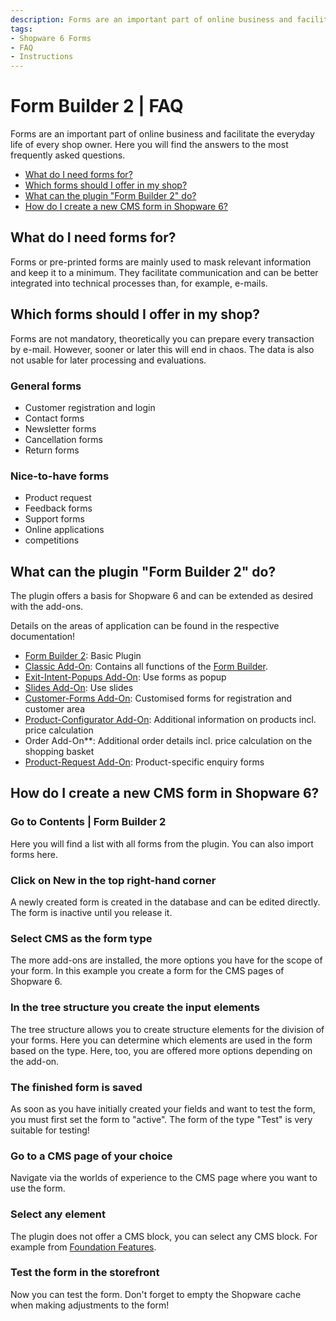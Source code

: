 ```yaml
---
description: Forms are an important part of online business and facilitate the everyday life of every shop owner. Here you will find the answers to the most frequently asked questions.
tags:
- Shopware 6 Forms
- FAQ
- Instructions
---
```


# Form Builder 2 | FAQ

Forms are an important part of online business and facilitate the everyday life of every shop owner. Here you will find the answers to the most frequently asked questions.

- [What do I need forms for?](#what-do-i-need-forms-for)
- [Which forms should I offer in my shop?](#which-forms-should-i-offer-in-my-shop)
- [What can the plugin "Form Builder 2" do?](#what-can-the-plugin-form-builder-2-do)
- [How do I create a new CMS form in Shopware 6?](#how-do-i-create-a-new-cms-form-in-shopware-6)

## What do I need forms for?

Forms or pre-printed forms are mainly used to mask relevant information and keep it to a minimum. They facilitate communication and can be better integrated into technical processes than, for example, e-mails.

## Which forms should I offer in my shop?

Forms are not mandatory, theoretically you can prepare every transaction by e-mail. However, sooner or later this will end in chaos. The data is also not usable for later processing and evaluations.

### General forms

- Customer registration and login
- Contact forms
- Newsletter forms
- Cancellation forms
- Return forms

### Nice-to-have forms

- Product request
- Feedback forms
- Support forms
- Online applications
- competitions

## What can the plugin "Form Builder 2" do?

The plugin offers a basis for Shopware 6 and can be extended as desired with the add-ons.

Details on the areas of application can be found in the respective documentation!

- [Form Builder 2](../MoorlForms/index.md): Basic Plugin
- [Classic Add-On](../MoorlFormsClassic/index.md): Contains all functions of the [Form Builder](../MoorlFormBuilder/index.md).
- [Exit-Intent-Popups Add-On](../MoorlFormsPopup/index.md): Use forms as popup
- [Slides Add-On](../MoorlFormsSlides/index.md): Use slides
- [Customer-Forms Add-On](../MoorlFormsCustomer/index.md): Customised forms for registration and customer area
- [Product-Configurator Add-On](../MoorlFormsCustomProducts/index.md): Additional information on products incl. price calculation
- Order Add-On**: Additional order details incl. price calculation on the shopping basket
- [Product-Request Add-On](../MoorlFormsProduct/index.md): Product-specific enquiry forms

## How do I create a new CMS form in Shopware 6?

### Go to Contents | Form Builder 2

Here you will find a list with all forms from the plugin. You can also import forms here.

### Click on New in the top right-hand corner

A newly created form is created in the database and can be edited directly. The form is inactive until you release it.

### Select CMS as the form type

The more add-ons are installed, the more options you have for the scope of your form. In this example you create a form for the CMS pages of Shopware 6.

### In the tree structure you create the input elements

The tree structure allows you to create structure elements for the division of your forms. Here you can determine which elements are used in the form based on the type. Here, too, you are offered more options depending on the add-on.

### The finished form is saved

As soon as you have initially created your fields and want to test the form, you must first set the form to "active". The form of the type "Test" is very suitable for testing!

### Go to a CMS page of your choice

Navigate via the worlds of experience to the CMS page where you want to use the form.

### Select any element

The plugin does not offer a CMS block, you can select any CMS block. For example from [Foundation Features](../MoorlFoundation/features-premium.md).

### Test the form in the storefront

Now you can test the form. Don't forget to empty the Shopware cache when making adjustments to the form!
